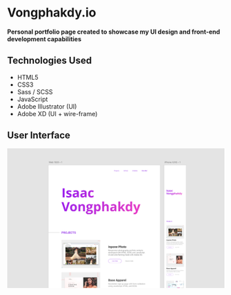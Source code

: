 # Vongphakdy.io

**Personal portfolio page created to showcase my UI design and front-end development capabilities**

## Technologies Used

- HTML5
- CSS3
- Sass / SCSS
- JavaScript
- Adobe Illustrator (UI)
- Adobe XD (UI + wire-frame)

## User Interface

![Website Design for Desktop + Mobile](./img/readMePreview.png)




